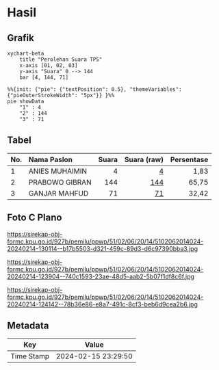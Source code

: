 # Hasil

## Grafik

```mermaid
xychart-beta
    title "Perolehan Suara TPS"
    x-axis [01, 02, 03]
    y-axis "Suara" 0 --> 144
    bar [4, 144, 71]
```

```mermaid
%%{init: {"pie": {"textPosition": 0.5}, "themeVariables": {"pieOuterStrokeWidth": "5px"}} }%%
pie showData
    "1" : 4
    "2" : 144
    "3" : 71
```

## Tabel

| No. | Nama Paslon    | Suara | Suara (raw) | Persentase |
|:--- |:-------------- | -----:| -----------:| ----------:|
| 1   | ANIES MUHAIMIN | 4     | [4][p-1]    | 1,83       |
| 2   | PRABOWO GIBRAN | 144   | [144][p-2]  | 65,75      |
| 3   | GANJAR MAHFUD  | 71    | [71][p-3]   | 32,42      |


[p-1]: https://github.com/gigit-pemilu/pemilu-2024-51-bali/blob/main/pilpres/hitung-suara/sub/51-bali/sub/02-tabanan/sub/06-kediri/sub/2014-abian-tuwung/sub/024-tps/sub/paslon-1.txt
[p-2]: https://github.com/gigit-pemilu/pemilu-2024-51-bali/blob/main/pilpres/hitung-suara/sub/51-bali/sub/02-tabanan/sub/06-kediri/sub/2014-abian-tuwung/sub/024-tps/sub/paslon-2.txt
[p-3]: https://github.com/gigit-pemilu/pemilu-2024-51-bali/blob/main/pilpres/hitung-suara/sub/51-bali/sub/02-tabanan/sub/06-kediri/sub/2014-abian-tuwung/sub/024-tps/sub/paslon-3.txt

## Foto C Plano

https://sirekap-obj-formc.kpu.go.id/927b/pemilu/ppwp/51/02/06/20/14/5102062014024-20240214-130114--b17b5503-d321-459c-89d3-d6c97390bba3.jpg

https://sirekap-obj-formc.kpu.go.id/927b/pemilu/ppwp/51/02/06/20/14/5102062014024-20240214-123904--740c1593-23ae-48d5-aab2-5b07f1df8c6f.jpg

https://sirekap-obj-formc.kpu.go.id/927b/pemilu/ppwp/51/02/06/20/14/5102062014024-20240214-124142--78b36e86-e8a7-491c-8cf3-beb6d9cea2b6.jpg


## Metadata

| Key        | Value               |
| ---------- | ------------------- |
| Time Stamp | 2024-02-15 23:29:50 |



